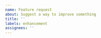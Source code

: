 ```yaml
---
name: Feature request
about: Suggest a way to improve something
title: ''
labels: enhancement
assignees: ''
---
```

